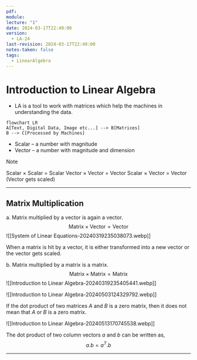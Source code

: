 ```yaml
---
pdf: 
module: 
lecture: "1"
date: 2024-03-17T22:49:00
version:
  - LA-24
last-revision: 2024-03-17T22:49:00
notes-taken: false
tags:
  - LinearAlgebra
---
```

# Introduction to Linear Algebra

- LA is a tool to work with matrices which help the machines in understanding the data.

```mermaid
flowchart LR
A[Text, Digital Data, Image etc...] --> B[Matrices]
B --> C[Processed by Machines]
```

- Scalar – a number with magnitude 
- Vector – a number with magnitude and dimension

> [!NOTE]
> Scalar $\times$ Scalar = Scalar
> Vector $\times$ Vector = Vector
> Scalar $\times$ Vector = Vector (Vector gets scaled)

---
## Matrix Multiplication

a. Matrix multiplied by a vector is again a vector.
$$
\text {Matrix} \times \text{Vector} = \text{Vector}
$$
![[System of Linear Equations-20240319235038073.webp]]

When a matrix is hit by a vector, it is either transformed into a new vector or the vector gets scaled.

b. Matrix multiplied by a matrix is a matrix.
$$
\text {Matrix} \times \text{Matrix} = \text{Matrix}
$$
![[Introduction to Linear Algebra-20240319235405441.webp]]

![[Introduction to Linear Algebra-20240503124329792.webp]]

If the dot product of two matrices $A$ and $B$ is a zero matrix, then it does not mean that $A$ or $B$ is a zero matrix.

![[Introduction to Linear Algebra-20240513170745538.webp]]

The dot product of two column vectors $a$ and $b$ can be written as, 
$$
a . b = a^T . b
$$

---
